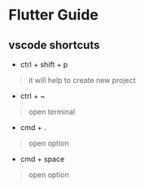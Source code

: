 # Flutter Guide

## vscode shortcuts
* ctrl + shift + p 
> it will help to create new project
* ctrl + ~
> open terminal 
* cmd + .
> open option
* cmd + space
> open option